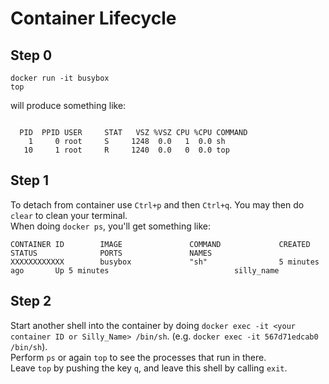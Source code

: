 # Container Lifecycle

## Step 0
``` 
docker run -it busybox
top
``` 
will produce something like:
``` 

  PID  PPID USER     STAT   VSZ %VSZ CPU %CPU COMMAND
    1     0 root     S     1248  0.0   1  0.0 sh
   10     1 root     R     1240  0.0   0  0.0 top
``` 

## Step 1
To detach from container use `Ctrl+p` and then `Ctrl+q`. You may then do `clear` to clean your terminal.  
When doing `docker ps`, you'll get something like:
``` 
CONTAINER ID        IMAGE               COMMAND             CREATED             STATUS              PORTS               NAMES
XXXXXXXXXXXX        busybox             "sh"                5 minutes ago       Up 5 minutes                            silly_name
``` 

## Step 2
Start another shell into the container by doing `docker exec -it <your container ID or Silly_Name> /bin/sh`. (e.g. `docker exec -it 567d71edcab0 /bin/sh`).  
Perform `ps` or again `top` to see the processes that run in there.  
Leave `top` by pushing the key `q`, and leave this shell by calling `exit`.  

